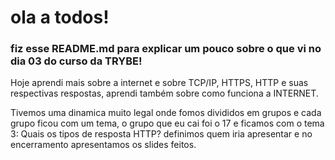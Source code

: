 # ola a todos!
### fiz esse README.md para explicar um pouco sobre o que vi no dia 03 do curso da TRYBE!

Hoje aprendi mais sobre a internet e sobre TCP/IP, HTTPS, HTTP e suas respectivas respostas, aprendi também sobre como funciona a INTERNET.

Tivemos uma dinamica muito legal onde fomos divididos em grupos e cada grupo ficou com um tema, o grupo que eu cai foi o 17 e ficamos com o tema 3: Quais os tipos de resposta HTTP? definimos quem iria apresentar e no encerramento apresentamos os slides feitos.
